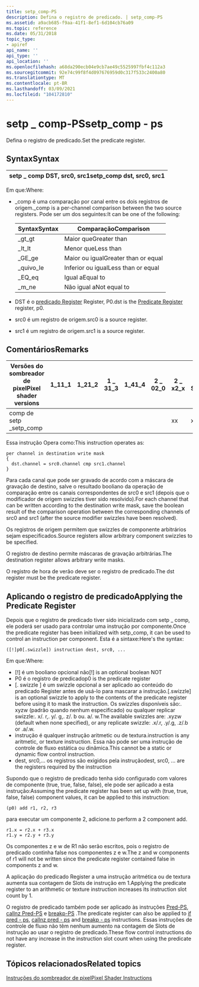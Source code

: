 ```yaml
---
title: setp_comp-PS
description: Defina o registro de predicado. | setp_comp-PS
ms.assetid: a9acb685-f9aa-41f1-8ef1-6d104cb76a09
ms.topic: reference
ms.date: 05/31/2018
topic_type:
- apiref
api_name: ''
api_type: ''
api_location: ''
ms.openlocfilehash: a68da290ecb04e9cb7ae49c5525997fbf4c112a3
ms.sourcegitcommit: 92e74c99f8f4d097676959d0c317f533c2400a80
ms.translationtype: MT
ms.contentlocale: pt-BR
ms.lasthandoff: 03/09/2021
ms.locfileid: "104172810"
---
```

# <a name="setp_comp---ps"></a><span data-ttu-id="3e50c-104">setp \_ comp-PS</span><span class="sxs-lookup"><span data-stu-id="3e50c-104">setp\_comp - ps</span></span>

<span data-ttu-id="3e50c-105">Defina o registro de predicado.</span><span class="sxs-lookup"><span data-stu-id="3e50c-105">Set the predicate register.</span></span>

## <a name="syntax"></a><span data-ttu-id="3e50c-106">Syntax</span><span class="sxs-lookup"><span data-stu-id="3e50c-106">Syntax</span></span>



| <span data-ttu-id="3e50c-107">setp \_ comp DST, src0, src1</span><span class="sxs-lookup"><span data-stu-id="3e50c-107">setp\_comp dst, src0, src1</span></span> |
|----------------------------|



 

<span data-ttu-id="3e50c-108">Em que:</span><span class="sxs-lookup"><span data-stu-id="3e50c-108">Where:</span></span>

-   <span data-ttu-id="3e50c-109">\_comp é uma comparação por canal entre os dois registros de origem.</span><span class="sxs-lookup"><span data-stu-id="3e50c-109">\_comp is a per-channel comparison between the two source registers.</span></span> <span data-ttu-id="3e50c-110">Pode ser um dos seguintes:</span><span class="sxs-lookup"><span data-stu-id="3e50c-110">It can be one of the following:</span></span> 

    | <span data-ttu-id="3e50c-111">Syntax</span><span class="sxs-lookup"><span data-stu-id="3e50c-111">Syntax</span></span> | <span data-ttu-id="3e50c-112">Comparação</span><span class="sxs-lookup"><span data-stu-id="3e50c-112">Comparison</span></span>            |
    |--------|-----------------------|
    | <span data-ttu-id="3e50c-113">\_gt</span><span class="sxs-lookup"><span data-stu-id="3e50c-113">\_gt</span></span>   | <span data-ttu-id="3e50c-114">Maior que</span><span class="sxs-lookup"><span data-stu-id="3e50c-114">Greater than</span></span>          |
    | <span data-ttu-id="3e50c-115">\_lt</span><span class="sxs-lookup"><span data-stu-id="3e50c-115">\_lt</span></span>   | <span data-ttu-id="3e50c-116">Menor que</span><span class="sxs-lookup"><span data-stu-id="3e50c-116">Less than</span></span>             |
    | <span data-ttu-id="3e50c-117">\_GE</span><span class="sxs-lookup"><span data-stu-id="3e50c-117">\_ge</span></span>   | <span data-ttu-id="3e50c-118">Maior ou igual</span><span class="sxs-lookup"><span data-stu-id="3e50c-118">Greater than or equal</span></span> |
    | <span data-ttu-id="3e50c-119">\_quivo</span><span class="sxs-lookup"><span data-stu-id="3e50c-119">\_le</span></span>   | <span data-ttu-id="3e50c-120">Inferior ou igual</span><span class="sxs-lookup"><span data-stu-id="3e50c-120">Less than or equal</span></span>    |
    | <span data-ttu-id="3e50c-121">\_EQ</span><span class="sxs-lookup"><span data-stu-id="3e50c-121">\_eq</span></span>   | <span data-ttu-id="3e50c-122">Igual a</span><span class="sxs-lookup"><span data-stu-id="3e50c-122">Equal to</span></span>              |
    | <span data-ttu-id="3e50c-123">\_m</span><span class="sxs-lookup"><span data-stu-id="3e50c-123">\_ne</span></span>   | <span data-ttu-id="3e50c-124">Não igual a</span><span class="sxs-lookup"><span data-stu-id="3e50c-124">Not equal to</span></span>          |

    

     

-   <span data-ttu-id="3e50c-125">DST é o [predicado Register](dx9-graphics-reference-asm-ps-registers-predicate.md) Register, P0.</span><span class="sxs-lookup"><span data-stu-id="3e50c-125">dst is the [Predicate Register](dx9-graphics-reference-asm-ps-registers-predicate.md) register, p0.</span></span>
-   <span data-ttu-id="3e50c-126">src0 é um registro de origem.</span><span class="sxs-lookup"><span data-stu-id="3e50c-126">src0 is a source register.</span></span>
-   <span data-ttu-id="3e50c-127">src1 é um registro de origem.</span><span class="sxs-lookup"><span data-stu-id="3e50c-127">src1 is a source register.</span></span>

## <a name="remarks"></a><span data-ttu-id="3e50c-128">Comentários</span><span class="sxs-lookup"><span data-stu-id="3e50c-128">Remarks</span></span>



| <span data-ttu-id="3e50c-129">Versões do sombreador de pixel</span><span class="sxs-lookup"><span data-stu-id="3e50c-129">Pixel shader versions</span></span> | <span data-ttu-id="3e50c-130">1\_1</span><span class="sxs-lookup"><span data-stu-id="3e50c-130">1\_1</span></span> | <span data-ttu-id="3e50c-131">1\_2</span><span class="sxs-lookup"><span data-stu-id="3e50c-131">1\_2</span></span> | <span data-ttu-id="3e50c-132">1 \_ 3</span><span class="sxs-lookup"><span data-stu-id="3e50c-132">1\_3</span></span> | <span data-ttu-id="3e50c-133">1\_4</span><span class="sxs-lookup"><span data-stu-id="3e50c-133">1\_4</span></span> | <span data-ttu-id="3e50c-134">2 \_ 0</span><span class="sxs-lookup"><span data-stu-id="3e50c-134">2\_0</span></span> | <span data-ttu-id="3e50c-135">2 \_ x</span><span class="sxs-lookup"><span data-stu-id="3e50c-135">2\_x</span></span> | <span data-ttu-id="3e50c-136">2 \_ SW</span><span class="sxs-lookup"><span data-stu-id="3e50c-136">2\_sw</span></span> | <span data-ttu-id="3e50c-137">3 \_ 0</span><span class="sxs-lookup"><span data-stu-id="3e50c-137">3\_0</span></span> | <span data-ttu-id="3e50c-138">3 \_ SW</span><span class="sxs-lookup"><span data-stu-id="3e50c-138">3\_sw</span></span> |
|-----------------------|------|------|------|------|------|------|-------|------|-------|
| <span data-ttu-id="3e50c-139">comp de setp \_</span><span class="sxs-lookup"><span data-stu-id="3e50c-139">setp\_comp</span></span>            |      |      |      |      |      | <span data-ttu-id="3e50c-140">x</span><span class="sxs-lookup"><span data-stu-id="3e50c-140">x</span></span>    | <span data-ttu-id="3e50c-141">x</span><span class="sxs-lookup"><span data-stu-id="3e50c-141">x</span></span>     | <span data-ttu-id="3e50c-142">x</span><span class="sxs-lookup"><span data-stu-id="3e50c-142">x</span></span>    | <span data-ttu-id="3e50c-143">x</span><span class="sxs-lookup"><span data-stu-id="3e50c-143">x</span></span>     |



 

<span data-ttu-id="3e50c-144">Essa instrução Opera como:</span><span class="sxs-lookup"><span data-stu-id="3e50c-144">This instruction operates as:</span></span>


```
per channel in destination write mask
{
  dst.channel = src0.channel cmp src1.channel
}
```



<span data-ttu-id="3e50c-145">Para cada canal que pode ser gravado de acordo com a máscara de gravação de destino, salve o resultado booliano da operação de comparação entre os canais correspondentes de src0 e src1 (depois que o modificador de origem swizzles tiver sido resolvido).</span><span class="sxs-lookup"><span data-stu-id="3e50c-145">For each channel that can be written according to the destination write mask, save the boolean result of the comparison operation between the corresponding channels of src0 and src1 (after the source modifier swizzles have been resolved).</span></span>

<span data-ttu-id="3e50c-146">Os registros de origem permitem que swizzles de componente arbitrários sejam especificados.</span><span class="sxs-lookup"><span data-stu-id="3e50c-146">Source registers allow arbitrary component swizzles to be specified.</span></span>

<span data-ttu-id="3e50c-147">O registro de destino permite máscaras de gravação arbitrárias.</span><span class="sxs-lookup"><span data-stu-id="3e50c-147">The destination register allows arbitrary write masks.</span></span>

<span data-ttu-id="3e50c-148">O registro de hora de verão deve ser o registro de predicado.</span><span class="sxs-lookup"><span data-stu-id="3e50c-148">The dst register must be the predicate register.</span></span>

## <a name="applying-the-predicate-register"></a><span data-ttu-id="3e50c-149">Aplicando o registro de predicado</span><span class="sxs-lookup"><span data-stu-id="3e50c-149">Applying the Predicate Register</span></span>

<span data-ttu-id="3e50c-150">Depois que o registro de predicado tiver sido inicializado com setp \_ comp, ele poderá ser usado para controlar uma instrução por componente.</span><span class="sxs-lookup"><span data-stu-id="3e50c-150">Once the predicate register has been initialized with setp\_comp, it can be used to control an instruction per component.</span></span> <span data-ttu-id="3e50c-151">Esta é a sintaxe:</span><span class="sxs-lookup"><span data-stu-id="3e50c-151">Here's the syntax:</span></span>


```
([!]p0[.swizzle]) instruction dest, src0, ...
```



<span data-ttu-id="3e50c-152">Em que:</span><span class="sxs-lookup"><span data-stu-id="3e50c-152">Where:</span></span>

-   <span data-ttu-id="3e50c-153">\[!\] é um booliano opcional não</span><span class="sxs-lookup"><span data-stu-id="3e50c-153">\[!\] is an optional boolean NOT</span></span>
-   <span data-ttu-id="3e50c-154">P0 é o registro de predicado</span><span class="sxs-lookup"><span data-stu-id="3e50c-154">p0 is the predicate register</span></span>
-   <span data-ttu-id="3e50c-155">\[. swizzle \] é um swizzle opcional a ser aplicado ao conteúdo do predicado Register antes de usá-lo para mascarar a instrução.</span><span class="sxs-lookup"><span data-stu-id="3e50c-155">\[.swizzle\] is an optional swizzle to apply to the contents of the predicate register before using it to mask the instruction.</span></span> <span data-ttu-id="3e50c-156">Os swizzles disponíveis são:. xyzw (padrão quando nenhum especificado) ou qualquer replicar swizzle:. x/. r,. y/. g,. z/. b ou. a/. w.</span><span class="sxs-lookup"><span data-stu-id="3e50c-156">The available swizzles are: .xyzw (default when none specified), or any replicate swizzle: .x/.r, .y/.g, .z/.b or .a/.w.</span></span>
-   <span data-ttu-id="3e50c-157">instrução é qualquer instrução aritmetic ou de textura.</span><span class="sxs-lookup"><span data-stu-id="3e50c-157">instruction is any aritmetic, or texture instruction.</span></span> <span data-ttu-id="3e50c-158">Essa não pode ser uma instrução de controle de fluxo estática ou dinâmica.</span><span class="sxs-lookup"><span data-stu-id="3e50c-158">This cannot be a static or dynamic flow control instruction.</span></span>
-   <span data-ttu-id="3e50c-159">dest, src0,... os registros são exigidos pela instrução</span><span class="sxs-lookup"><span data-stu-id="3e50c-159">dest, src0, ... are the registers required by the instruction</span></span>

<span data-ttu-id="3e50c-160">Supondo que o registro de predicado tenha sido configurado com valores de componente (true, true, false, false), ele pode ser aplicado a esta instrução:</span><span class="sxs-lookup"><span data-stu-id="3e50c-160">Assuming the predicate register has been set up with (true, true, false, false) component values, it can be applied to this instruction:</span></span>


```
(p0) add r1, r2, r3
```



<span data-ttu-id="3e50c-161">para executar um componente 2, adicione.</span><span class="sxs-lookup"><span data-stu-id="3e50c-161">to perform a 2 component add.</span></span>


```
r1.x = r2.x + r3.x
r1.y = r2.y + r3.y
```



<span data-ttu-id="3e50c-162">Os componentes z e w de R1 não serão escritos, pois o registro de predicado continha false nos componentes z e w.</span><span class="sxs-lookup"><span data-stu-id="3e50c-162">The z and w components of r1 will not be written since the predicate register contained false in components z and w.</span></span>

<span data-ttu-id="3e50c-163">A aplicação do predicado Register a uma instrução aritmética ou de textura aumenta sua contagem de Slots de instrução em 1.</span><span class="sxs-lookup"><span data-stu-id="3e50c-163">Applying the predicate register to an arithmetic or texture instruction increases its instruction slot count by 1.</span></span>

<span data-ttu-id="3e50c-164">O registro de predicado também pode ser aplicado às instruções [Pred-PS](if-pred---ps.md), [callnz Pred-PS](callnz-pred---ps.md) e [breakp-PS](break-p---ps.md) .</span><span class="sxs-lookup"><span data-stu-id="3e50c-164">The predicate register can also be applied to [if pred - ps](if-pred---ps.md), [callnz pred - ps](callnz-pred---ps.md) and [breakp - ps](break-p---ps.md) instructions.</span></span> <span data-ttu-id="3e50c-165">Essas instruções de controle de fluxo não têm nenhum aumento na contagem de Slots de instrução ao usar o registro de predicado.</span><span class="sxs-lookup"><span data-stu-id="3e50c-165">These flow control instructions do not have any increase in the instruction slot count when using the predicate register.</span></span>

## <a name="related-topics"></a><span data-ttu-id="3e50c-166">Tópicos relacionados</span><span class="sxs-lookup"><span data-stu-id="3e50c-166">Related topics</span></span>

<dl> <dt>

[<span data-ttu-id="3e50c-167">Instruções do sombreador de pixel</span><span class="sxs-lookup"><span data-stu-id="3e50c-167">Pixel Shader Instructions</span></span>](dx9-graphics-reference-asm-ps-instructions.md)
</dt> </dl>

 

 




